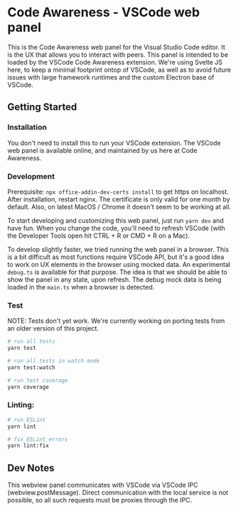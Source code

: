 # Code Awareness - VSCode web panel

This is the Code Awareness web panel for the Visual Studio Code editor. It is the UX that allows you to interact with peers.
This panel is intended to be loaded by the VSCode Code Awareness extension.
We're using Svelte JS here, to keep a minimal footprint ontop of VSCode, as well as to avoid future issues with large framework runtimes and the custom Electron base of VSCode.

## Getting Started

### Installation

You don't need to install this to run your VSCode extension. The VSCode web panel is available online, and maintained by us here at Code Awareness.

### Development

Prerequisite: `npx office-addin-dev-certs install` to get https on localhost. After installation, restart nginx. The certificate is only valid for one month by default. Also, on latest MacOS / Chrome it doesn't seem to be working at all.

To start developing and customizing this web panel, just run `yarn dev` and have fun. When you change the code, you'll need to refresh VSCode (with the Developer Tools open hit CTRL + R or CMD + R on a Mac).

To develop slightly faster, we tried running the web panel in a browser. This is a bit difficult as most functions require VSCode API, but it's a good idea to work on UX elements in the browser using mocked data. An experimental `debug.ts` is available for that purpose. The idea is that we should be able to show the panel in any state, upon refresh. The debug mock data is being loaded in the `main.ts` when a browser is detected.

### Test

NOTE: Tests don't yet work. We're currently working on porting tests from an older version of this project.
```bash
# run all tests
yarn test

# run all tests in watch mode
yarn test:watch

# run test coverage
yarn coverage
```

### Linting:

```bash
# run ESLint
yarn lint

# fix ESLint errors
yarn lint:fix
```

## Dev Notes

This webview panel communicates with VSCode via VSCode IPC (webview.postMessage). Direct communication with the local service is not possible, so all such requests must be proxies through the IPC.
